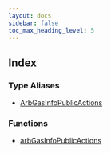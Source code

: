 ```yaml
---
layout: docs
sidebar: false
toc_max_heading_level: 5
---
```


## Index

### Type Aliases

- [ArbGasInfoPublicActions](type-aliases/ArbGasInfoPublicActions.md)

### Functions

- [arbGasInfoPublicActions](functions/arbGasInfoPublicActions.md)
